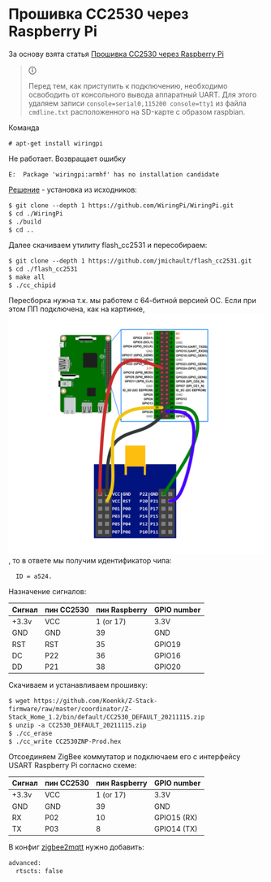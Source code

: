 # Прошивка CC2530 через Raspberry Pi

За основу взята статья [Прошивка CC2530 через Raspberry Pi](https://kvvhost.ru/2020/07/17/flashing-cc2530-raspberry-pi/)

> **ⓘ**
>
> Перед тем, как приступить к подключению, необходимо освободить от консольного вывода аппаратный UART. Для этого удаляем записи `console=serial0,115200 console=tty1` из файла `cmdline.txt` расположенного на SD-карте с образом raspbian.

Команда

~~~
# apt-get install wiringpi
~~~

Не работает. Возвращает ошибку

~~~
E:  Package 'wiringpi:armhf' has no installation candidate
~~~

[Решение](https://raspberrypi.ru/578-wiring-pi-biblioteka-raboty-s-gpio-chast-1) - установка из исходников:

~~~
$ git clone --depth 1 https://github.com/WiringPi/WiringPi.git
$ cd ./WiringPi
$ ./build
$ cd ..
~~~

Далее скачиваем утилиту flash_cc2531 и пересобираем:

~~~
$ git clone --depth 1 https://github.com/jmichault/flash_cc2531.git
$ cd ./flash_cc2531
$ make all
$ ./cc_chipid
~~~

Пересборка нужна т.к. мы работем с 64-битной версией ОС. Если при этом ПП подключена, как на картинке, ![cc2530-flashing-raspberry-scheme](cc2530-flashing-raspberry-scheme.png), то в ответе мы получим идентификатор чипа:

~~~
  ID = a524.
~~~

Назначение сигналов:

| Сигнал | пин CC2530 | пин Raspberry | GPIO number |
|--------|------------|---------------|-------------|
| +3.3v  | VCC        | 1 (or 17)     | 3.3V        |
| GND    | GND        | 39            | GND         |
| RST    | RST        | 35            | GPIO19      |
| DC     | P22        | 36            | GPIO16      |
| DD     | P21        | 38            | GPIO20      |

Скачиваем и устанавливаем прошивку:

~~~
$ wget https://github.com/Koenkk/Z-Stack-firmware/raw/master/coordinator/Z-Stack_Home_1.2/bin/default/CC2530_DEFAULT_20211115.zip
$ unzip -a CC2530_DEFAULT_20211115.zip
$ ./cc_erase
$ ./cc_write CC2530ZNP-Prod.hex
~~~

Отсоединяем ZigBee коммутатор и подключаем его с интерфейсу USART Raspberry Pi согласно схеме:

| Сигнал | пин CC2530 | пин Raspberry | GPIO number |
|--------|------------|---------------|-------------|
| +3.3v  | VCC        | 1 (or 17)     | 3.3V        |
| GND    | GND        | 39            | GND         |
| RX     | P02        | 10            | GPIO15 (RX) |
| TX     | P03        | 8             | GPIO14 (TX) |

В конфиг [zigbee2mqtt](https://www.zigbee2mqtt.io/guide/adapters/flashing/connecting_cc2530.html) нужно добавить:

~~~
advanced:
  rtscts: false
~~~
